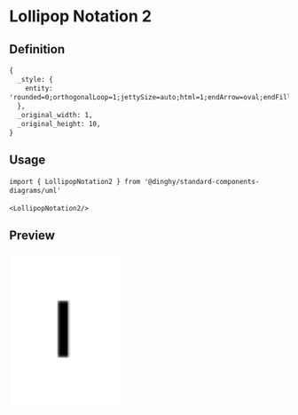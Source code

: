 # Lollipop Notation 2

## Definition

```
{
  _style: { 
    entity: 'rounded=0;orthogonalLoop=1;jettySize=auto;html=1;endArrow=oval;endFill=0;sketch=0;sourcePerimeterSpacing=0;targetPerimeterSpacing=0;endSize=10;',
  },
  _original_width: 1,
  _original_height: 10,
}
```

## Usage

```
import { LollipopNotation2 } from '@dinghy/standard-components-diagrams/uml'

<LollipopNotation2/>
```

## Preview

<img src="./lollipop-notation-2.png" width="200"/>
